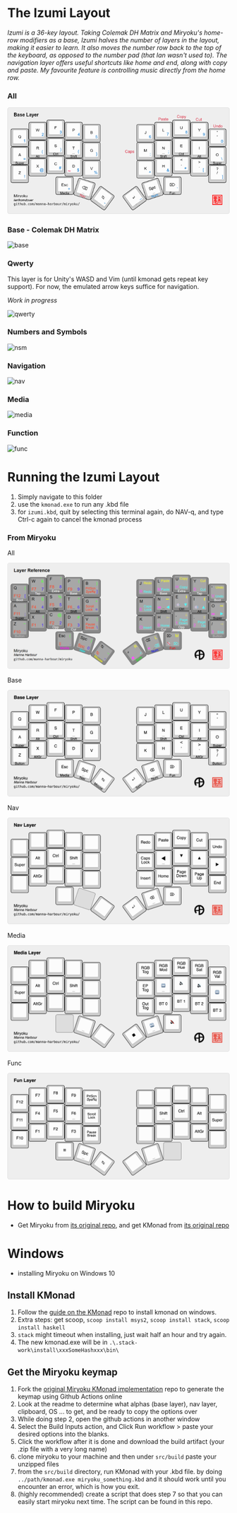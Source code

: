 # The Izumi Layout

*Izumi is a 36-key layout. Taking Colemak DH Matrix and Miryoku's home-row modifiers as a base, 
Izumi halves the number of layers in the layout, making it easier to learn. 
It also moves the number row back to the top of the keyboard, 
as opposed to the number pad (that Ian wasn't used to). The navigation layer
offers useful shortcuts like home and end, along with copy and paste.
My favourite feature is controlling music directly from the home row.*

### All
![all](./imgs/all.png)

### Base - Colemak DH Matrix

![base]()

### Qwerty

This layer is for Unity's WASD and Vim (until kmonad gets repeat key support). For now, the emulated arrow keys suffice for navigation.

*Work in progress*

![qwerty]()

### Numbers and Symbols

![nsm]()

### Navigation

![nav]()

### Media

![media]()

### Function

![func]()

# Running the Izumi Layout
1. Simply navigate to this folder
2. use the `kmonad.exe` to run any .kbd file
3. for `izumi.kbd`, quit by selecting this terminal again, do NAV-q, and type Ctrl-c again to cancel the kmonad process


### From Miryoku

All

![all](https://github.com/manna-harbour/miryoku/raw/master/data/layers/miryoku-kle-reference.png)

Base

![base](https://github.com/manna-harbour/miryoku/raw/master/data/layers/miryoku-kle-base.png)

Nav

![nav](https://github.com/manna-harbour/miryoku/raw/master/data/layers/miryoku-kle-nav.png)

Media

![media](https://github.com/manna-harbour/miryoku/raw/master/data/layers/miryoku-kle-media.png)

Func

![func](https://github.com/manna-harbour/miryoku/raw/master/data/layers/miryoku-kle-fun.png)




# How to build Miryoku
- Get Miryoku from [its original repo](https://github.com/kmonad/kmonad), and get KMonad from [its original repo](https://github.com/kmonad/kmonad)


# Windows
- installing Miryoku on Windows 10
## Install KMonad
1. Follow the [guide on the KMonad](https://github.com/kmonad/kmonad/blob/master/doc/installation.md#windows-environment) repo to install kmonad on windows.
2. Extra steps: get scoop, `scoop install msys2`, `scoop install stack`, `scoop install haskell`
3. `stack` might timeout when installing, just wait half an hour and try again.
4. The new kmonad.exe will be in `.\.stack-work\install\xxxSomeHashxxx\bin\`

## Get the Miryoku keymap
1. Fork the [original Miryoku KMonad implementation](https://github.com/manna-harbour/miryoku_kmonad) repo to generate the keymap using Github Actions online
2. Look at the readme to determine what alphas (base layer), nav layer, clipboard, OS ... to get, and be ready to copy the options over
3. While doing step 2, open the github actions in another window
4. Select the Build Inputs action, and Click Run workflow > paste your desired options into the blanks.
5. Click the workflow after it is done and download the build artifact (your .zip file with a very long name)
6. clone miryoku to your machine and then under `src/build` paste your unzipped files
7. from the `src/build` directory, run KMonad with your .kbd file. by doing `../path/kmonad.exe miryoku_something.kbd` and it should work until you encounter an error, which is how you exit.
8. (highly recommended) create a script that does step 7 so that you can easily start miryoku next time. The script can be found in this repo.


